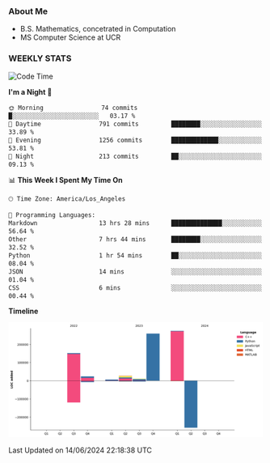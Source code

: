 ### About Me

- B.S. Mathematics, concetrated in Computation
- MS Computer Science at UCR


### WEEKLY STATS
<!--START_SECTION:waka-->
![Code Time](http://img.shields.io/badge/Code%20Time-164%20hrs%2059%20mins-blue)

**I'm a Night 🦉** 

```text
🌞 Morning                74 commits          █░░░░░░░░░░░░░░░░░░░░░░░░   03.17 % 
🌆 Daytime                791 commits         ████████░░░░░░░░░░░░░░░░░   33.89 % 
🌃 Evening                1256 commits        █████████████░░░░░░░░░░░░   53.81 % 
🌙 Night                  213 commits         ██░░░░░░░░░░░░░░░░░░░░░░░   09.13 % 
```


📊 **This Week I Spent My Time On** 

```text
🕑︎ Time Zone: America/Los_Angeles

💬 Programming Languages: 
Markdown                 13 hrs 28 mins      ██████████████░░░░░░░░░░░   56.64 % 
Other                    7 hrs 44 mins       ████████░░░░░░░░░░░░░░░░░   32.52 % 
Python                   1 hr 54 mins        ██░░░░░░░░░░░░░░░░░░░░░░░   08.04 % 
JSON                     14 mins             ░░░░░░░░░░░░░░░░░░░░░░░░░   01.04 % 
CSS                      6 mins              ░░░░░░░░░░░░░░░░░░░░░░░░░   00.44 % 
```

**Timeline**

![Lines of Code chart](https://raw.githubusercontent.com/nickocruzm/nickocruzm/main/assets/bar_graph.png)


 Last Updated on 14/06/2024 22:18:38 UTC
<!--END_SECTION:waka-->
